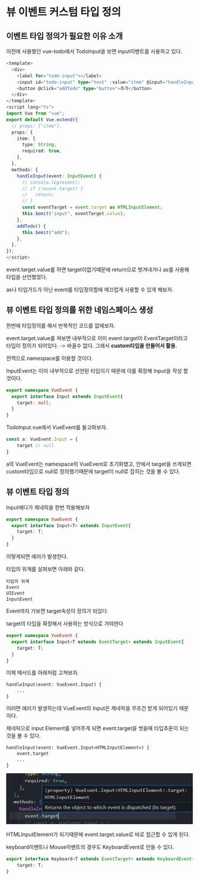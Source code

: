 # 뷰 이벤트 커스텀 타입 정의

## 이벤트 타입 정의가 필요한 이유 소개

 이전에 사용했던 vue-todo에서 TodoInput을 보면 input이벤트를 사용하고 있다.

```typescript
<template>
  <div>
    <label for="todo-input"></label>
    <input id="todo-input" type="text" :value="item" @input="handleInput" />
    <button @click="addTodo" type="button">추가</button>
  </div>
</template>
<script lang="ts">
import Vue from "vue";
export default Vue.extend({
  // props: ["item"],
  props: {
    item: {
      type: String,
      required: true,
    },
  },
  methods: {
    handleInput(event: InputEvent) {
      // console.log(event);
      // if (!event.target) {
      //   return;
      // }
      const eventTarget = event.target as HTMLInputElement;
      this.$emit("input", eventTarget.value);
    },
    addTodo() {
      this.$emit("add");
    },
  },
});
</script>

```

event.target.value를 하면 target이없기때문에 return으로 벗겨내거나 as를 사용해 타입을 선언했었다.

as나 타입가드가 아닌 event를 타입정의할때 매끄럽게 사용할 수 있게 해보자.



## 뷰 이벤트 타입 정의를 위한 네임스페이스 생성

한번에 타입정의를 해서 반복적인 코드를 없에보자.

event.target.value를 쳐보면 내부적으로 이미 event.target이 EventTarget이라고 타입이 정의가 되어있다. -> 바꿀수 없다. 그래서 **custom타입을 만들어서 활용.**

전역으로 namespace를 이용할 것이다.

InputEvent는 이미 내부적으로 선언된 타입이기 때문에 이를 확장해 Input을 작성 할 것이다.

```typescript
export namespace VueEvent {
  export interface Input extends InputEvent{
    target: null;
  }
}
```

TodoInput.vue에서 VueEvent를 들고와보자.

```typescript
const a: VueEvent.Input = {
    target // null
}
```

a의 VueEvent는 namespace의 VueEvent로 초기화했고, 안에서 target을 쓰게되면 custom타입으로 null로 정의했기때문에 target이 null로 잡히는 것을 볼 수 있다.



## 뷰 이벤트 타입 정의

Input에다가 제네릭을 한번 적용해보자

```typescript
export namespace VueEvent {
  export interface Input<T> extends InputEvent{
    target: T;
  }
}
```

이렇게되면 에러가 발생한다.

타입의 위계를 살펴보면 아래와 같다.

```text
타입의 위계
Event
UIEvent
InputEvent
```

Event까지 가보면 target속성이 정의가 되있다.

target의 타입을 확장해서 사용하는 방식으로 가야한다

```typescript
export namespace VueEvent {
  export interface Input<T extends EventTarget> extends InputEvent{
    target: T;
  }
}
```



이제 메서드를 아래처럼 고쳐보자.

```vue
handleInput(event: VueEvent.Input) {
	...
}
```

이러면 에러가 발생하는데 VueEvent의  Input은 제네릭을 무조건 받게 되어있기 때문이다.

제네릭으로 input Element를 넣어주게 되면 event.target을 썻을때 타입추론이 되는 것을 볼 수 있다.

```vue
handleInput(event: VueEvent.Input<HTMLInputElement>) {
    event.target
    ...
}
```

![event-target-type](./readme_images/15_event-target-type.png)

HTMLInputElement가 되기때문에 event.target.value로 바로 접근할 수 있게 된다.



keyboard이벤트나 Mouse이벤트의 경우도 KeyboardEvent로 만들 수 있다.

```typescript
export interface Keyboard<T extends EventTarget> extends KeyboardEvent{
    target: T;
}
```

